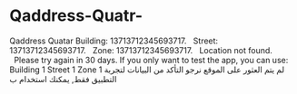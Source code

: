 # Qaddress-Quatr-
Qaddress Quatar Building: 13713712345693717.   Street: 13713712345693717.   Zone: 13713712345693717.    Location not found.     Please try again in 30 days.  If you only want to test the app, you can use:  Building 1 Street 1 Zone 1  لم يتم العثور على الموقع نرجو التأكد من البيانات   لتجربة التطبيق فقط, يمكنك استخدام ب
